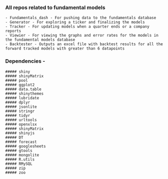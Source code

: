 ### All repos related to fundamental models
 	- Fundamentals_dash - For pushing data to the fundamentals database
 	- Generator - For exploring a ticker and finalizing the models
 	- Tracker - For updating models when a quarter ends or a company reports
 	- Viewier - For viewing the graphs and error rates for the models in the fundamental models database
 	- Backtester - Outputs an excel file with backtest results for all the forward tracked models with greater than 6 datapoints


### Dependencies - 
	##### shiny
	##### shinyMatrix
	##### pool
	##### ggplot2
	##### data.table
	##### shinythemes
	##### lubridate
	##### dplyr
	##### jsonlite
	##### stringr
	##### tidyr
	##### urltools
	##### openxlsx
	##### shinyMatrix
 	##### shinyjs
	##### DT
	##### forecast
	##### googlesheets
	##### gtools
	##### mongolite
	##### R.utils
	##### RMySQL
	##### zip
	##### zoo


